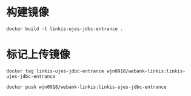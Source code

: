 <!--
 * @Author: wjn
 * @Date: 2020-03-11 16:55:10
 * @LastEditors: wjn
 * @LastEditTime: 2020-03-11 16:59:46
 -->
# 构建镜像

    docker build -t linkis-ujes-jdbc-entrance .

# 标记上传镜像

    docker tag linkis-ujes-jdbc-entrance wjn0918/webank-linkis:linkis-ujes-jdbc-entrance

    docker push wjn0918/webank-linkis:linkis-ujes-jdbc-entrance